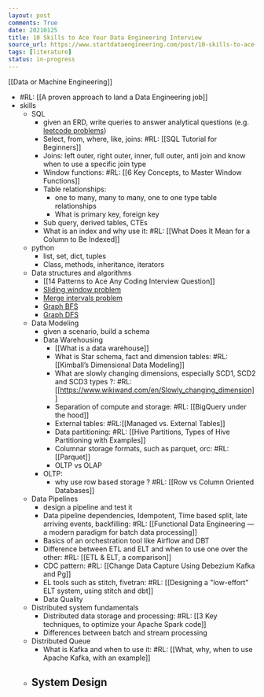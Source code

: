 ```yaml
---
layout: post
comments: True
date: 20210125
title: 10 Skills to Ace Your Data Engineering Interview
source_url: https://www.startdataengineering.com/post/10-skills-to-ace-your-data-engineering-interview/
tags: [literature]
status: in-progress
---
```


[[Data or Machine  Engineering]]

-   #RL: [[A proven approach to land a Data Engineering job]]
-   skills
    -   SQL
        -   given an ERD, write queries to answer analytical questions (e.g. [leetcode problems](https://leetcode.com/problemset/all/?search=sql))
        -   Select, from, where, like, joins: #RL: [[SQL Tutorial for Beginners]]
        -   Joins: left outer, right outer, inner, full outer, anti join and know when to use a specific join type
        -   Window functions: #RL: [[6 Key Concepts, to Master Window Functions]]
        -   Table relationships:
            -   one to many, many to many, one to one type table relationships
            -   What is primary key, foreign key
        -   Sub query, derived tables, CTEs
        -   What is an index and why use it: #RL: [[What Does It Mean for a Column to Be Indexed]]
    -   python
        -   list, set, dict, tuples
        -   Class, methods, inheritance, iterators
    -   Data structures and algorithms
        -   [[14 Patterns to Ace Any Coding Interview Question]]
        -   [Sliding window problem](https://leetcode.com/tag/sliding-window/)
        -   [Merge intervals problem](https://leetcode.com/problems/merge-intervals/)
        -   [Graph BFS](https://www.geeksforgeeks.org/breadth-first-search-or-bfs-for-a-graph/?ref=lbp)
        -   [Graph DFS](https://www.geeksforgeeks.org/depth-first-search-or-dfs-for-a-graph/?ref=lbp)
    -   Data Modeling
        -   given a scenario, build a schema
        -   Data Warehousing
            -   [[What is a data warehouse]]
            -   What is Star schema, fact and dimension tables: #RL: [[Kimball’s Dimensional Data Modeling]]
            -   What are slowly changing dimensions, especially SCD1, SCD2 and SCD3 types ?: #RL: [[https://www.wikiwand.com/en/Slowly_changing_dimension]]
            -   Separation of compute and storage: #RL: [[BigQuery under the hood]]
            -   External tables: #RL:[[Managed vs. External Tables]]
            -   Data partitioning: #RL: [[Hive Partitions, Types of Hive Partitioning with Examples]]
            -   Columnar storage formats, such as parquet, orc: #RL: [[Parquet]]
            -   OLTP vs OLAP
        -   OLTP:
            -   why use row based storage ? #RL: [[Row vs Column Oriented Databases]]
    -   Data Pipelines
        -   design a pipeline and test it
        -   Data pipeline dependencies, Idempotent, Time based split, late arriving events, backfilling: #RL: [[Functional Data Engineering — a modern paradigm for batch data processing]]
        -   Basics of an orchestration tool like Airflow and DBT
        -   Difference between ETL and ELT and when to use one over the other: #RL: [[ETL & ELT, a comparison]]
        -   CDC pattern: #RL: [[Change Data Capture Using Debezium Kafka and Pg]]
        -   EL tools such as stitch, fivetran: #RL: [[Designing a "low-effort" ELT system, using stitch and dbt]]
        -   Data Quality
    -   Distributed system fundamentals
        -   Distributed data storage and processing: #RL: [[3 Key techniques, to optimize your Apache Spark code]]
        -   Differences between batch and stream processing
    -   Distributed Queue
        -   What is Kafka and when to use it: #RL: [[What, why, when to use Apache Kafka, with an example]]
    -   ## System Design
